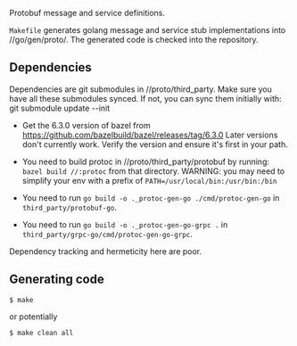 Protobuf message and service definitions.

`Makefile` generates golang message and service stub implementations into
//go/gen/proto/. The generated code is checked into the repository.

Dependencies
------------

Dependencies are git submodules in //proto/third_party. Make sure you have all these
submodules synced. If not, you can sync them initially with:
  git submodule update --init 

* Get the 6.3.0 version of bazel from https://github.com/bazelbuild/bazel/releases/tag/6.3.0
  Later versions don't currently work. Verify the version and ensure it's first in your path.

* You need to build protoc in //proto/third_party/protobuf by running:
  `bazel build //:protoc` from that directory.
  WARNING: you may need to simplify your env with a prefix of `PATH=/usr/local/bin:/usr/bin:/bin`

* You need to run `go build -o ._protoc-gen-go ./cmd/protoc-gen-go` in
  `third_party/protobuf-go`.

* You need to run `go build -o ._protoc-gen-go-grpc .` in
  `third_party/grpc-go/cmd/protoc-gen-go-grpc`.

Dependency tracking and hermeticity here are poor.

Generating code
---------------

```
$ make
```

or potentially

```
$ make clean all
```
